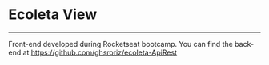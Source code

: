 # Ecoleta View

---


Front-end developed during Rocketseat bootcamp. You can find the back-end at https://github.com/ghsroriz/ecoleta-ApiRest
